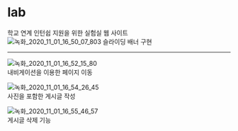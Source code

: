 # lab
학교 연계 인턴쉽 지원을 위한 실험실 웹 사이트  
![녹화_2020_11_01_16_50_07_803](https://user-images.githubusercontent.com/63775931/97797678-51391400-1c62-11eb-8be6-c3fcc629bf0b.gif)
슬라이딩 배너 구현  

------

![녹화_2020_11_01_16_52_15_80](https://user-images.githubusercontent.com/63775931/97797717-a2490800-1c62-11eb-9582-63d64b20a2fe.gif)   
내비게이션을 이용한 페이지 이동   

![녹화_2020_11_01_16_54_26_45](https://user-images.githubusercontent.com/63775931/97797753-f358fc00-1c62-11eb-9bba-c479d2fcf974.gif)   
사진을 포함한 게시글 작성

![녹화_2020_11_01_16_55_46_57](https://user-images.githubusercontent.com/63775931/97797770-1aafc900-1c63-11eb-9de2-e16918b5accd.gif)   
게시글 삭제 기능   
